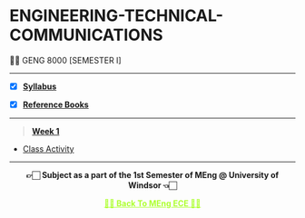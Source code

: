# ENGINEERING-TECHNICAL-COMMUNICATIONS
👍🏻 GENG 8000 [SEMESTER I]
 
---
 
 - [X] **[Syllabus](https://github.com/Amey-Thakur/ENGINEERING-MATHEMATICS/blob/main/GENG%208010%20%E2%80%93%20Engineering%20Mathematics.pdf)**
 
 - [X] **[Reference Books](https://github.com/Amey-Thakur/ENGINEERING-TECHNICAL-COMMUNICATIONS/tree/main/Reference%20Books)**

---

>**[Week 1](https://github.com/Amey-Thakur/ENGINEERING-TECHNICAL-COMMUNICATIONS/tree/main/Week%201)**

 - [Class Activity](https://github.com/Amey-Thakur/ENGINEERING-TECHNICAL-COMMUNICATIONS/tree/main/Week%201/Class%20Activity)
 
---

<p align="center"> <b> 👉🏻 Subject as a part of the 1st Semester of MEng @ University of Windsor 👈🏻 <b> </p>
 
<p align="center"><a href='https://github.com/Amey-Thakur/MENG-ELECTRICAL-AND-COMPUTER-ENGINEERING', style='color: greenyellow;'> ✌🏻 Back To MEng ECE ✌🏻</p>

